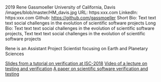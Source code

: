 2019
Rene Gassmoeller
University of California, Davis
/images/blob/master/HM_davis.jpg
URL: https:xxx.com
LinkedIn: https:xxx.com
Github: https://github.com/gassmoeller
Short Bio: Text text text social challenges in the evolution of scientific software projects
Long Bio: Text text text social challenges in the evolution of scientific software projects, Text text text social challenges in the evolution of scientific software projects

Rene is an Assistant Project Scientist focusing on Earth and Planetary Sciences

<a href="https://figshare.com/articles/Testing_of_HPC_Scientific_Software-_Part_1/6453017" class="link-row">Slides from a tutorial on verification at ISC-2018</a>
<a href="https://www.youtube.com/watch?v=c3bXqkBgxuI&index=6&list=PLGj2a3KTwhRaRHLBOsXfw_SegaYiDlgiw" class="link-row">Video of a lecture on testing and verification</a>
<a href="https://onlinelibrary.wiley.com/doi/abs/10.1002/spe.2220" class="link-row">A paper on scientific software verification and testing</a>
